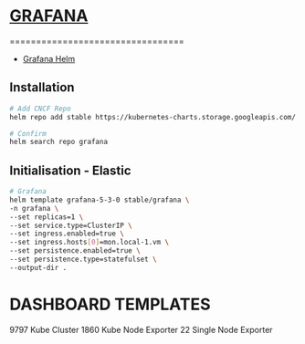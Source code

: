 # [GRAFANA](https://grafana.com/)
=================================
- [Grafana Helm](https://github.com/helm/charts/tree/master/stable/grafana)

## Installation
```bash
# Add CNCF Repo
helm repo add stable https://kubernetes-charts.storage.googleapis.com/ 

# Confirm 
helm search repo grafana
```

## Initialisation - Elastic
```bash
# Grafana
helm template grafana-5-3-0 stable/grafana \
-n grafana \
--set replicas=1 \
--set service.type=ClusterIP \
--set ingress.enabled=true \
--set ingress.hosts[0]=mon.local-1.vm \
--set persistence.enabled=true \
--set persistence.type=statefulset \
--output-dir .
```

# DASHBOARD TEMPLATES
9797 Kube Cluster
1860 Kube Node Exporter
22 Single Node Exporter

